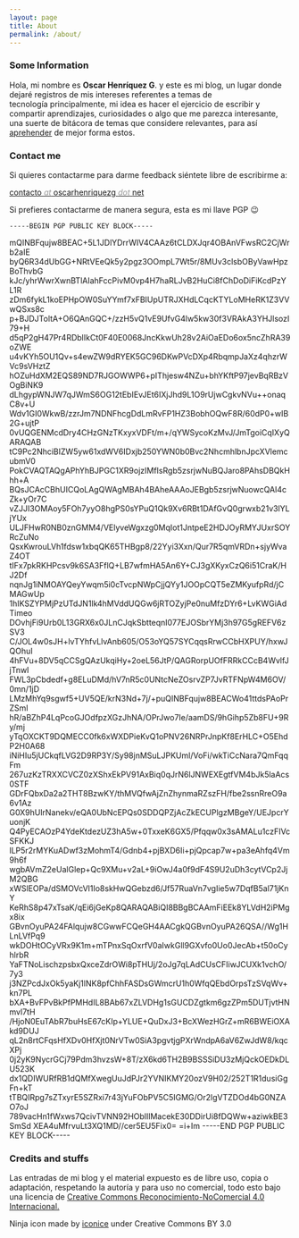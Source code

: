 ```yaml
---
layout: page
title: About
permalink: /about/
---
```


### Some Information

Hola, mi nombre es **Oscar Henríquez G**. y este es mi blog, un lugar donde dejaré registros de mis intereses referentes a temas de tecnología principalmente, mi idea es hacer el ejercicio de escribir y compartir aprendizajes, curiosidades o algo que me parezca interesante, una suerte de bitácora de temas que considere relevantes, para así [aprehender](http://educacion.laguia2000.com/aprendizaje/diferencia-entre-aprender-y-aprehender) de mejor forma estos.

### Contact me

Si quieres contactarme para darme feedback siéntete libre de escribirme a:

[contacto <span style="color: #999999;"><em>at</em> </span>oscarhenriquezg <span style="color: #999999;"><em>dot</em> </span>net](mailto:%63%6Fnta%63t%6F@os%63a%72h%65%6Eri%71uezg.n%65t)

Si prefieres contactarme de manera segura, esta es mi llave PGP 😉

    -----BEGIN PGP PUBLIC KEY BLOCK-----
mQINBFqujw8BEAC+5L1JDlYDrrWIV4CAAz6tCLDXJqr4OBAnVFwsRC2CjWrb2aIE
byQ6R34dUbGG+NRtVEeQk5y2pgz3OOmpL7Wt5r/8MUv3clsbOByVawHpzBoThvbG
kJc/yhrWwrXwnBTlAIahFccPivM0vp4H7haRLJvB2HuCi8fChDoDiFiKcdPzYL1R
zDm6fykL1koEPHpOW0SuYYmf7xFBIUpUTRJXHdLCqcKTYLoMHeRK1Z3VVwQSxs8c
p+BJDJToltA+O6QAnGQC+/zzH5vQ1vE9UfvG4lw5kw30f3VRAkA3YHJlsozI79+H
d5qP2gH47Pr4RDblIkCt0F40E0068JncKkwUh28v2AiOaEDo6ox5ncZhRA39oZWE
u4vKYh5OU1Qv+s4ewZW9dRYEK5GC96DKwPVcDXp4RbqmpJaXz4qhzrWVc9sVHztZ
hOZuHdXM2EQS89ND7RJGOWWP6+pIThjesw4NZu+bhYKftP97jevBqRBzVOgBiNK9
dLhgypWNJW7qJWmS6OG12tEbIEvJEt6IXjJhd9L1O9rUjwCgkvNVu++onaqC8v+U
Wdv1GI0WkwB/zzrJm7NDNFhcgDdLmRvFP1HZ3BobhOQwF8R/60dP0+wIB2G+ujtP
0vUQGENMcdDry4CHzGNzTKxyxVDFt/m+/qYWSycoKzMvJ/JmTgoiCqIXyQARAQAB
tC9Pc2NhciBIZW5yw61xdWV6IDxjb250YWN0b0Bvc2NhcmhlbnJpcXVlemcubmV0
PokCVAQTAQgAPhYhBJPGC1XR9ojzIMfIsRgb5zsrjwNuBQJaro8PAhsDBQkHhh+A
BQsJCAcCBhUICQoLAgQWAgMBAh4BAheAAAoJEBgb5zsrjwNuowcQAI4cZk+yOr7C
vZJJI3OMAoy5FOh7yyO8hgPS0sYPuQ1Qk9Xv6RBt1DAfGvQ0grwxb21v3lYLjYUx
ULJFHwR0NB0znGMM4/VElyveWgxzg0MqIot1JntpeE2HDJOyRMYJUxrSOYRcZuNo
QsxKwrouLVh1fdsw1xbqQK65THBgp8/22Yyi3Xxn/Qur7R5qmVRDn+sjyWvaZ4OT
tIFx7pkRKHPcsv9k6SA3FflQ+LB7wfmHA5An6Y+CJ3gXKyxCzQ6i51CraK/HJ2Df
nqnJg1iNMOAYQeyYwqm5i0cTvcpNWpCjjQYy1JOOpCQT5eZMKyufpRd/jCMAGwUp
1hIKSZYPMjPzUTdJN1lk4hMVddUQGw6jRTOZyjPe0nuMfzDYr6+LvKWGiAdTimeo
DOvhjFi9Urb0L13GRX6x0JLnCJqkSbtteqnI077EJOSbrYMj3h97G5gREFV6zSV3
C/JOL4w0sJH+lvTYhfvLlvAnb605/O53oYQ57SYCqqsRrwCCbHXPUY/hxwJQOhuI
4hFVu+8DV5qCCSgQAzUkqiHy+2oeL56JtP/QAGRorpUOfFRRkCCcB4WvlfJjTnwI
FWL3pCbdedf+g8ELuDMd/hV7nR5c0UNtcNeZOsrvZP7JvRTFNpW4M6OV/0mn/1jD
LMzMhYq9sgwf5+UV5QE/krN3Nd+7j/+puQINBFqujw8BEACWo41ttdsPAoPrZSml
hR/aBZhP4LqPcoGJOdfpzXGzJhNA/OPrJwo7Ie/aamDS/9hGihp5Zb8FU+9Ry/mj
yTqOXCKT9DQMECC0fk6xWXDPieKvQ1oPNV26NRPrJnpKf8ErHLC+O5EhdP2H0A68
iNiHIu5jUCkqfLVG2D9RP3Y/Sy98jnMSuLJPKUml/VoFi/wkTiCcNara7QmFqqFm
267uzKzTRXXCVCZ0zXShxEkPV91AxBiq0qJrN6lJNWEXEgtfVM4bJk5laAcs0STF
GDrFQbxDa2a2THT8BzwKY/thMVQfwAjZnZhynmaRZszFH/fbe2ssnRreO9a6v1Az
G0X9hUlrNanekv/eQA0UbNcEPQs0SDDQPZjAcZkECUPlgzMBgeY/UEJpcrYuonjK
Q4PyECAOzP4YdeKtdezUZ3hA5w+0TxxeK6GX5/Pfqqw0x3sAMALu1czFIVcSFKKJ
lLP5r2rMYKuADwf3zMohmT4/Gdnb4+pjBXD6Ii+pjQpcap7w+pa3eAhfq4Vm9h6f
wgbAVmZ2eUalGlep+Qc9XMu+v2aL+9iOwJ4a0f9dF4S9U2uDh3cytVCp2JjM2QBG
xWSlEOPa/dSMOVcVl1Io8skHwQGebzd6/Jf57RuaVn7vgIie5w7DqfB5al71jKnY
KeRhS8p47xTsaK/qEi6jGeKp8QARAQABiQI8BBgBCAAmFiEEk8YLVdH2iPMgx8ix
GBvnOyuPA24FAlqujw8CGwwFCQeGH4AACgkQGBvnOyuPA26QSA//Wg1HLnLVfPq9
wkDOHtOCyVRx9K1m+mTPnxSqOxrfV0aIwkGll9GXvfo0Uo0JecAb+t50oCyhlrbR
YaFTNoLischzpsbxQxceZdrOWi8pTHUj/2oJg7qLAdCUsCFIiwJCUXk1vchO/7y3
j3NZPcdJxOk5yaKj1lNK8pfChhFASDsGWmcrU1h0WfqQEbdOrpsTzSVqWv+kn7PL
bXA+BvFPvBkPfPMHdIL8BAb67xZLVDHg1sGUCDZgtkm6gzZPm5DUTjvtHNmvl7tH
/HjoN0EuTAbR7buHsE67cKIp+YLUE+QuDxJ3+BcXWezHGrZ+mR6BWEiOXAkd9DUJ
qL2n8rtCFqsHfXDv0HfXjt0NrVTw0SiA3pgvtjgPXrWndpA6aV6ZwJdW8/kqcXPj
0j2yK9NycrGCj79Pdm3hvzsW+8T/zX6kd6TH2B9BSSSiDU3zMjQckOEDkDLU523K
dx1QDIWURfRB1dQMfXwegUuJdPJr2YVNIKMY20ozV9H02/252T1R1dusiGgFn+kT
tTBQIRpg7sZTxyrE5SZRxi7r43jYuFObPV5C5IGMG/Or2lgVTZDOd4bG0NZAO7oJ
789vacHn1fWxws7QcivTVNN92HOblIlMacekE30DDirUi8fDQWw+aziwkBE3SmSd
XEA4uMfrvuLt3XQ1MD//cer5EU5Fix0=
=i+Im
-----END PGP PUBLIC KEY BLOCK-----

### Credits and stuffs
Las entradas de mi blog y el material expuesto es de libre uso, copia o adaptación, respetando la autoría y para uso no comercial, todo esto bajo una licencia de [Creative Commons Reconocimiento-NoComercial 4.0 Internacional.](http://creativecommons.org/licenses/by-nc/4.0/)


Ninja icon made by [iconice](https://www.flaticon.com/authors/iconnice) under Creative Commons BY 3.0